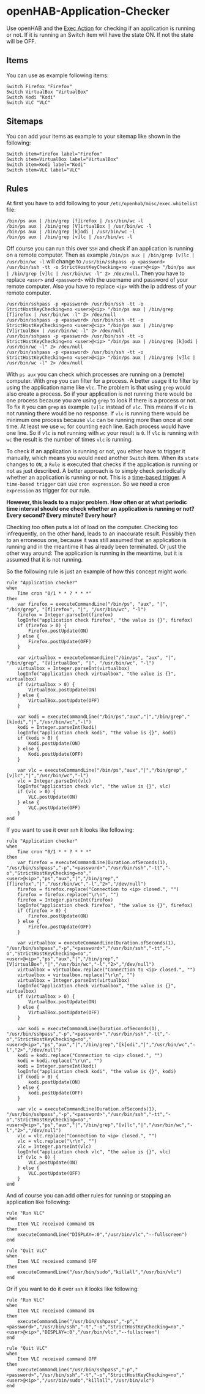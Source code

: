 # openHAB-Application-Checker
Use openHAB and the [Exec Action](https://www.openhab.org/docs/configuration/actions.html#exec-actions) for checking if an application is running or not. If it is running an Switch item will have the state ON. If not the state will be OFF.

## Items

You can use as example following items:

```
Switch Firefox "Firefox"
Switch VirtualBox "VirtualBox"
Switch Kodi "Kodi"
Switch VLC "VLC"
```

## Sitemaps

You can add your items as example to your sitemap like shown in the following:

```
Switch item=Firefox label="Firefox"
Switch item=VirtualBox label="VirtualBox"
Switch item=Kodi label="Kodi"
Switch item=VLC label="VLC"
```

## Rules

At first you have to add following to your `/etc/openhab/misc/exec.whitelist` file:

```
/bin/ps aux | /bin/grep [f]irefox | /usr/bin/wc -l
/bin/ps aux | /bin/grep [V]irtualBox | /usr/bin/wc -l
/bin/ps aux | /bin/grep [k]odi | /usr/bin/wc -l
/bin/ps aux | /bin/grep [v]lc | /usr/bin/wc -l
```

Off course you can run this over `SSH` and check if an application is running on a remote computer. Then as example `/bin/ps aux | /bin/grep [v]lc | /usr/bin/wc -l` will change to `/usr/bin/sshpass -p <password> /usr/bin/ssh -tt -o StrictHostKeyChecking=no <user>@<ip> "/bin/ps aux | /bin/grep [v]lc | /usr/bin/wc -l" 2> /dev/null`. Then you have to replace `<user>` and `<password>` with the username and password of your remote computer. Also you have to replace `<ip>` with the ip address of your remote computer.

```
/usr/bin/sshpass -p <password> /usr/bin/ssh -tt -o StrictHostKeyChecking=no <user>@<ip> "/bin/ps aux | /bin/grep [f]irefox | /usr/bin/wc -l" 2> /dev/null
/usr/bin/sshpass -p <password> /usr/bin/ssh -tt -o StrictHostKeyChecking=no <user>@<ip> "/bin/ps aux | /bin/grep [V]irtualBox | /usr/bin/wc -l" 2> /dev/null
/usr/bin/sshpass -p <password> /usr/bin/ssh -tt -o StrictHostKeyChecking=no <user>@<ip> "/bin/ps aux | /bin/grep [k]odi | /usr/bin/wc -l" 2> /dev/null
/usr/bin/sshpass -p <password> /usr/bin/ssh -tt -o StrictHostKeyChecking=no <user>@<ip> "/bin/ps aux | /bin/grep [v]lc | /usr/bin/wc -l" 2> /dev/null
```

With `ps aux` you can check which processes are running on a (remote) computer. With `grep` you can filter for a process. A better usage it to filter by using the application name like `vlc`. The problem is that using `grep` would also create a process. So if your application is not running there would be one process because you are using `grep` to look if there is a process or not. To fix it you can `grep` as example `[v]lc` instead of `vlc`. This means if `vlc` is not running there would be no response. If `vlc` is running there would be minimum one process because `vlc` can be running more than once at one time. At least we use `wc` for counting each line. Each process would have one line. So if `vlc` is not running with `wc` your result is `0`. If `vlc` is running with `wc` the result is the number of times `vlc` is running.

To check if an application is running or not, you either have to trigger it manually, which means you would need another `Switch` item. When its `state` changes to `ON`, a `Rule` is executed that checks if the application is running or not as just described. A better approach is to simply check periodically whether an application is running or not. This is a [time-based trigger](https://www.openhab.org/docs/configuration/rules-dsl.html#time-based-triggers). A `time-based trigger` can use `cron expression`. So we need a `cron expression` as trigger for our rule.

**However, this leads to a major problem. How often or at what periodic time interval should one check whether an application is running or not? Every second? Every minute? Every hour?**

Checking too often puts a lot of load on the computer. Checking too infrequently, on the other hand, leads to an inaccurate result. Possibly then to an erroneous one, because it was still assumed that an application is running and in the meantime it has already been terminated. Or just the other way around: The application is running in the meantime, but it is assumed that it is not running.

So the following rule is just an example of how this concept might work:

```
rule "Application checker"
when
    Time cron "0/1 * * ? * * *"
then
    var firefox = executeCommandLine("/bin/ps", "aux", "|", "/bin/grep", "[f]irefox", "|", "/usr/bin/wc", "-l")
    firefox = Integer.parseInt(firefox)
    logInfo("application check firefox", "the value is {}", firefox)
    if (firefox > 0) {
        Firefox.postUpdate(ON)
    } else {
        Firefox.postUpdate(OFF)
    }
    
    var virtualbox = executeCommandLine("/bin/ps", "aux", "|", "/bin/grep", "[V]irtualBox", "|", "/usr/bin/wc", "-l")
    virtualbox = Integer.parseInt(virtualbox)
    logInfo("application check virtualbox", "the value is {}", virtualbox)
    if (virtualbox > 0) {
        VirtualBox.postUpdate(ON)
    } else {
        VirtualBox.postUpdate(OFF)
    }
    
    var kodi = executeCommandLine("/bin/ps","aux","|","/bin/grep","[k]odi","|","/usr/bin/wc","-l")
    kodi = Integer.parseInt(kodi)
    logInfo("application check kodi", "the value is {}", kodi)
    if (kodi > 0) {
        Kodi.postUpdate(ON)
    } else {
        Kodi.postUpdate(OFF)
    }
    
    var vlc = executeCommandLine("/bin/ps","aux","|","/bin/grep","[v]lc","|","/usr/bin/wc","-l")
    vlc = Integer.parseInt(vlc)
    logInfo("application check vlc", "the value is {}", vlc)
    if (vlc > 0) {
        VLC.postUpdate(ON)
    } else {
        VLC.postUpdate(OFF)
    }
end
```

If you want to use it over `ssh` it looks like following:

```
rule "Application checker"
when
    Time cron "0/1 * * ? * * *"
then
    var firefox = executeCommandLine(Duration.ofSeconds(1), "/usr/bin/sshpass","-p","<password>","/usr/bin/ssh","-tt","-o","StrictHostKeyChecking=no","<user>@<ip>","ps","aux","|","/bin/grep","[f]irefox","|","/usr/bin/wc","-l","2>","/dev/null")
    firefox = firefox.replace("Connection to <ip> closed.", "")
    firefox = firefox.replace("\r\n", "")
    firefox = Integer.parseInt(firefox)
    logInfo("application check firefox", "the value is {}", firefox)
    if (firefox > 0) {
        Firefox.postUpdate(ON)
    } else {
        Firefox.postUpdate(OFF)
    }

    var virtualbox = executeCommandLine(Duration.ofSeconds(1), "/usr/bin/sshpass","-p","<password>","/usr/bin/ssh","-tt","-o","StrictHostKeyChecking=no","<user>@<ip>","ps","aux","|","/bin/grep","[V]irtualBox","|","/usr/bin/wc","-l","2>","/dev/null")
    virtualbox = virtualbox.replace("Connection to <ip> closed.", "")
    virtualbox = virtualbox.replace("\r\n", "")
    virtualbox = Integer.parseInt(virtualbox)
    logInfo("application check virtualbox", "the value is {}", virtualbox)
    if (virtualbox > 0) {
        VirtualBox.postUpdate(ON)
    } else {
        VirtualBox.postUpdate(OFF)
    }
    
    var kodi = executeCommandLine(Duration.ofSeconds(1), "/usr/bin/sshpass","-p","<password>","/usr/bin/ssh","-tt","-o","StrictHostKeyChecking=no","<user>@<ip>","ps","aux","|","/bin/grep","[k]odi","|","/usr/bin/wc","-l","2>","/dev/null")
    kodi = kodi.replace("Connection to <ip> closed.", "")
    kodi = kodi.replace("\r\n", "")
    kodi = Integer.parseInt(kodi)
    logInfo("application check kodi", "the value is {}", kodi)
    if (kodi > 0) {
        kodi.postUpdate(ON)
    } else {
        kodi.postUpdate(OFF)
    }

    var vlc = executeCommandLine(Duration.ofSeconds(1), "/usr/bin/sshpass","-p","<password>","/usr/bin/ssh","-tt","-o","StrictHostKeyChecking=no","<user>@<ip>","ps","aux","|","/bin/grep","[v]lc","|","/usr/bin/wc","-l","2>","/dev/null")
    vlc = vlc.replace("Connection to <ip> closed.", "")
    vlc = vlc.replace("\r\n", "")
    vlc = Integer.parseInt(vlc)
    logInfo("application check vlc", "the value is {}", vlc)
    if (vlc > 0) {
        VLC.postUpdate(ON)
    } else {
        VLC.postUpdate(OFF)
    }
end
```

And of course you can add other rules for running or stopping an application like following:

```
rule "Run VLC"
when
    Item VLC received command ON
then
    executeCommandLine("DISPLAY=:0","/usr/bin/vlc","--fullscreen")
end

rule "Quit VLC"
when
    Item VLC received command OFF
then
    executeCommandLine("/usr/bin/sudo","killall","/usr/bin/vlc")
end
```


Or if you want to do it over `ssh` it looks like following:

```
rule "Run VLC"
when
    Item VLC received command ON
then
    executeCommandLine("/usr/bin/sshpass","-p","<password>","/usr/bin/ssh","-t","-o","StrictHostKeyChecking=no","<user>@<ip>","DISPLAY=:0","/usr/bin/vlc","--fullscreen")
end

rule "Quit VLC"
when
    Item VLC received command OFF
then
    executeCommandLine("/usr/bin/sshpass","-p","<password>","/usr/bin/ssh","-t","-o","StrictHostKeyChecking=no","<user>@<ip>","/usr/bin/sudo","killall","/usr/bin/vlc")
end
```
